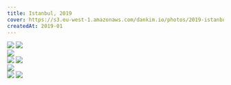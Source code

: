 ```yaml
---
title: Istanbul, 2019
cover: https://s3.eu-west-1.amazonaws.com/dankim.io/photos/2019-istanbul/cover.jpg
createdAt: 2019-01
---
```


<div class="photorow-2">
  <img src="https://s3.eu-west-1.amazonaws.com/dankim.io/photos/2019-istanbul/0001.jpg" class="lazyload">
  <img src="https://s3.eu-west-1.amazonaws.com/dankim.io/photos/2019-istanbul/0002.jpg" class="lazyload">
</div>

<img src="https://s3.eu-west-1.amazonaws.com/dankim.io/photos/2019-istanbul/0003.jpg" class="lazyload">

<div class="photorow-2">
  <img src="https://s3.eu-west-1.amazonaws.com/dankim.io/photos/2019-istanbul/0004.jpg" class="lazyload">
  <img src="https://s3.eu-west-1.amazonaws.com/dankim.io/photos/2019-istanbul/0006.jpg" class="lazyload">
</div>

<img src="https://s3.eu-west-1.amazonaws.com/dankim.io/photos/2019-istanbul/0005.jpg" class="lazyload">

<div class="photorow-2">
  <img src="https://s3.eu-west-1.amazonaws.com/dankim.io/photos/2019-istanbul/0007.jpg" class="lazyload">
  <img src="https://s3.eu-west-1.amazonaws.com/dankim.io/photos/2019-istanbul/0008.jpg" class="lazyload">
</div>
